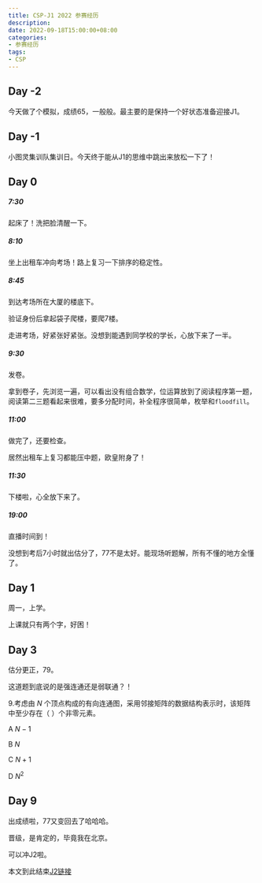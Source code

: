 ```yaml
---
title: CSP-J1 2022 参赛经历
description:
date: 2022-09-18T15:00:00+08:00
categories:
- 参赛经历
tags:
- CSP
---
```


## Day -2

今天做了个模拟，成绩65，一般般。最主要的是保持一个好状态准备迎接J1。

## Day -1

小图灵集训队集训日。今天终于能从J1的思维中跳出来放松一下了！

## Day 0

##### 7:30

起床了！洗把脸清醒一下。

##### 8:10

坐上出租车冲向考场！路上复习一下排序的稳定性。

##### 8:45

到达考场所在大厦的楼底下。

验证身份后拿起袋子爬楼，要爬7楼。

走进考场，好紧张好紧张。没想到能遇到同学校的学长，心放下来了一半。

##### 9:30

发卷。

拿到卷子，先浏览一遍，可以看出没有组合数学，位运算放到了阅读程序第一题，阅读第二三题看起来很难，要多分配时间，补全程序很简单，枚举和`floodfill`。

##### 11:00

做完了，还要检查。

居然出租车上复习都能压中题，欧皇附身了！

##### 11:30

下楼啦，心全放下来了。

##### 19:00

直播时间到！

没想到考后7小时就出估分了，77不是太好。能现场听题解，所有不懂的地方全懂了。

## Day 1

周一，上学。

上课就只有两个字，好困！

## Day 3

估分更正，79。

这道题到底说的是强连通还是弱联通？！

9.考虑由 $N$ 个顶点构成的有向连通图，采用邻接矩阵的数据结构表示时，该矩阵中至少存在（ ）个非零元素。

A $N - 1$

B $N$

C $N + 1$

D $N^2$

## Day 9

出成绩啦，77又变回去了哈哈哈。

晋级，是肯定的，毕竟我在北京。

可以冲J2啦。

本文到此结束[J2链接](https://pythoner.work/post/cspj2-2022)
